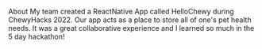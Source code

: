 
About
My team created a ReactNative App called HelloChewy during ChewyHacks 2022. Our app acts as a place to store all of one's pet health needs. It was a great collaborative experience and I learned so much in the 5 day hackathon!

